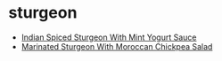# sturgeon

 * [Indian Spiced Sturgeon With Mint Yogurt Sauce](index/i/indian-spiced-sturgeon-with-mint-yogurt-sauce-109536.json)
 * [Marinated Sturgeon With Moroccan Chickpea Salad](index/m/marinated-sturgeon-with-moroccan-chickpea-salad-236887.json)
